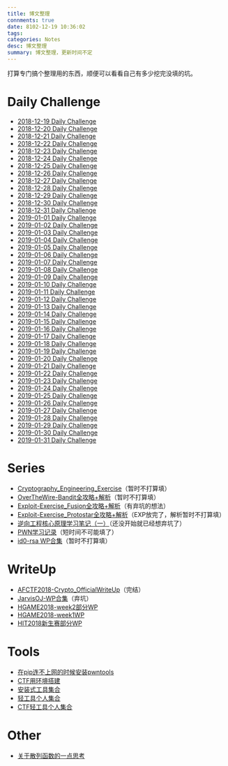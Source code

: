 ```yaml
---
title: 博文整理
connments: true
date: 8102-12-19 10:36:02
tags: 
categories: Notes
desc: 博文整理
summary: 博文整理，更新时间不定
---
```


打算专门搞个整理用的东西，顺便可以看看自己有多少挖完没填的坑。

<!--more-->

# Daily Challenge

- [2018-12-19 Daily Challenge](https://csuwangj.github.io/2018-12-19-Daily-Challenge/)
- [2018-12-20 Daily Challenge](https://csuwangj.github.io/2018-12-20-Daily-Challenge/)
- [2018-12-21 Daily Challenge](https://csuwangj.github.io/2018-12-21-Daily-Challenge/)
- [2018-12-22 Daily Challenge](https://csuwangj.github.io/2018-12-22-Daily-Challenge/)
- [2018-12-23 Daily Challenge](https://csuwangj.github.io/2018-12-23-Daily-Challenge/)
- [2018-12-24 Daily Challenge](https://csuwangj.github.io/2018-12-24-Daily-Challenge/)
- [2018-12-25 Daily Challenge](https://csuwangj.github.io/2018-12-25-Daily-Challenge/)
- [2018-12-26 Daily Challenge](https://csuwangj.github.io/2018-12-26-Daily-Challenge/)
- [2018-12-27 Daily Challenge](https://csuwangj.github.io/2018-12-27-Daily-Challenge/)
- [2018-12-28 Daily Challenge](https://csuwangj.github.io/2018-12-28-Daily-Challenge/)
- [2018-12-29 Daily Challenge](https://csuwangj.github.io/2018-12-29-Daily-Challenge/)
- [2018-12-30 Daily Challenge](https://csuwangj.github.io/2018-12-30-Daily-Challenge/)
- [2018-12-31 Daily Challenge](https://csuwangj.github.io/2018-12-31-Daily-Challenge/)
- [2019-01-01 Daily Challenge](https://csuwangj.github.io/2019-01-01-Daily-Challenge/)
- [2019-01-02 Daily Challenge](https://csuwangj.github.io/2019-01-02-Daily-Challenge/)
- [2019-01-03 Daily Challenge](https://csuwangj.github.io/2019-01-03-Daily-Challenge/)
- [2019-01-04 Daily Challenge](https://csuwangj.github.io/2019-01-04-Daily-Challenge/)
- [2019-01-05 Daily Challenge](https://csuwangj.github.io/2019-01-05-Daily-Challenge/)
- [2019-01-06 Daily Challenge](https://csuwangj.github.io/2019-01-06-Daily-Challenge/)
- [2019-01-07 Daily Challenge](https://csuwangj.github.io/2019-01-07-Daily-Challenge/)
- [2019-01-08 Daily Challenge](https://csuwangj.github.io/2019-01-08-Daily-Challenge/)
- [2019-01-09 Daily Challenge](https://csuwangj.github.io/2019-01-09-Daily-Challenge/)
- [2019-01-10 Daily Challenge](https://csuwangj.github.io/2019-01-10-Daily-Challenge/)
- [2019-01-11 Daily Challenge](https://csuwangj.github.io/2019-01-11-Daily-Challenge/)
- [2019-01-12 Daily Challenge](https://csuwangj.github.io/2019-01-12-Daily-Challenge/)
- [2019-01-13 Daily Challenge](https://csuwangj.github.io/2019-01-13-Daily-Challenge/)
- [2019-01-14 Daily Challenge](https://csuwangj.github.io/2019-01-14-Daily-Challenge/)
- [2019-01-15 Daily Challenge](https://csuwangj.github.io/2019-01-15-Daily-Challenge/)
- [2019-01-16 Daily Challenge](https://csuwangj.github.io/2019-01-16-Daily-Challenge/)
- [2019-01-17 Daily Challenge](https://csuwangj.github.io/2019-01-17-Daily-Challenge/)
- [2019-01-18 Daily Challenge](https://csuwangj.github.io/2019-01-18-Daily-Challenge/)
- [2019-01-19 Daily Challenge](https://csuwangj.github.io/2019-01-19-Daily-Challenge/)
- [2019-01-20 Daily Challenge](https://csuwangj.github.io/2019-01-20-Daily-Challenge/)
- [2019-01-21 Daily Challenge](https://csuwangj.github.io/2019-01-21-Daily-Challenge/)
- [2019-01-22 Daily Challenge](https://csuwangj.github.io/2019-01-22-Daily-Challenge/)
- [2019-01-23 Daily Challenge](https://csuwangj.github.io/2019-01-23-Daily-Challenge/)
- [2019-01-24 Daily Challenge](https://csuwangj.github.io/2019-01-24-Daily-Challenge/)
- [2019-01-25 Daily Challenge](https://csuwangj.github.io/2019-01-25-Daily-Challenge/)
- [2019-01-26 Daily Challenge](https://csuwangj.github.io/2019-01-26-Daily-Challenge/)
- [2019-01-27 Daily Challenge](https://csuwangj.github.io/2019-01-27-Daily-Challenge/)
- [2019-01-28 Daily Challenge](https://csuwangj.github.io/2019-01-28-Daily-Challenge/)
- [2019-01-29 Daily Challenge](https://csuwangj.github.io/2019-01-29-Daily-Challenge/)
- [2019-01-30 Daily Challenge](https://csuwangj.github.io/2019-01-30-Daily-Challenge/)
- [2019-01-31 Daily Challenge](https://csuwangj.github.io/2019-01-31-Daily-Challenge/)

# Series

- [Cryptography_Engineering_Exercise](https://csuwangj.github.io/Cryptography-Engineering-Exercise/)（暂时不打算填）
- [OverTheWire-Bandit全攻略+解析](https://csuwangj.github.io/OverTheWire-Bandit%E5%85%A8%E6%94%BB%E7%95%A5-%E8%A7%A3%E6%9E%90/)（暂时不打算填）
- [Exploit-Exercise_Fusion全攻略+解析](https://csuwangj.github.io/Exploit-Exercise-Fusion%E5%85%A8%E6%94%BB%E7%95%A5-%E8%A7%A3%E6%9E%90/)（有弃坑的想法）
- [Exploit-Exercise_Protostar全攻略+解析](https://csuwangj.github.io/Exploit-Exercise-Protostar%E5%85%A8%E6%94%BB%E7%95%A5-%E8%A7%A3%E6%9E%90/)（EXP放完了，解析暂时不打算填）
- [逆向工程核心原理学习笔记（一）](https://csuwangj.github.io/%E9%80%86%E5%90%91%E5%B7%A5%E7%A8%8B%E6%A0%B8%E5%BF%83%E5%8E%9F%E7%90%86%E5%AD%A6%E4%B9%A0%E7%AC%94%E8%AE%B0%EF%BC%88%E4%B8%80%EF%BC%89/)（还没开始就已经想弃坑了）
- [PWN学习记录](https://csuwangj.github.io/PWN%E5%AD%A6%E4%B9%A0%E8%AE%B0%E5%BD%95/)（短时间不可能填了）
- [id0-rsa WP合集](https://csuwangj.github.io/id0-rsa-WP%E5%90%88%E9%9B%86/)（暂时不打算填）

# WriteUp

- [AFCTF2018-Crypto_OfficialWriteUp](https://csuwangj.github.io/AFCTF2018-Crypto-OfficialWriteUp/)（完结）
- [JarvisOJ-WP合集](https://csuwangj.github.io/JarvisOJ-WP%E5%90%88%E9%9B%86/)（弃坑）
- [HGAME2018-week2部分WP](https://csuwangj.github.io/HGAME2018-week2%E9%83%A8%E5%88%86WP/)
- [HGAME2018-week1WP](https://csuwangj.github.io/HGAME2018-week1WP/)
- [HIT2018新生赛部分WP](https://csuwangj.github.io/HIT2018%E6%96%B0%E7%94%9F%E8%B5%9B/)

# Tools

- [在pip连不上网的时候安装pwntools](https://csuwangj.github.io/%E5%9C%A8pip%E8%BF%9E%E4%B8%8D%E4%B8%8A%E7%BD%91%E7%9A%84%E6%97%B6%E5%80%99%E5%AE%89%E8%A3%85pwntools/)
- [CTF用环境搭建](https://csuwangj.github.io/CTF%E7%94%A8%E7%8E%AF%E5%A2%83%E6%90%AD%E5%BB%BA/)
- [安装式工具集合](https://csuwangj.github.io/%E5%AE%89%E8%A3%85%E5%BC%8F%E5%B7%A5%E5%85%B7%E9%9B%86%E5%90%88/)
- [轻工具个人集合](https://csuwangj.github.io/%E8%BD%BB%E5%B7%A5%E5%85%B7%E4%B8%AA%E4%BA%BA%E9%9B%86%E5%90%88/)
- [CTF轻工具个人集合](https://csuwangj.github.io/CTF%E8%BD%BB%E5%B7%A5%E5%85%B7%E4%B8%AA%E4%BA%BA%E9%9B%86%E5%90%88/)

# Other

- [关于散列函数的一点思考](https://csuwangj.github.io/%E5%85%B3%E4%BA%8E%E6%95%A3%E5%88%97%E5%87%BD%E6%95%B0%E7%9A%84%E4%B8%80%E7%82%B9%E6%80%9D%E8%80%83/)